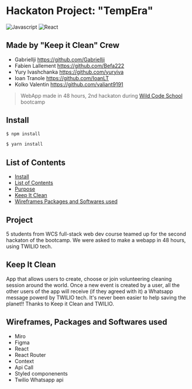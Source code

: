 # Hackaton Project: "TempEra"
![Javascript](https://aleen42.github.io/badges/src/javascript.svg)
![React](https://aleen42.github.io/badges/src/react.svg)

## Made by "Keep it Clean" Crew
- Gabriellji https://github.com/Gabriellji
- Fabien Lallement https://github.com/Befa222
- Yury Ivashchanka https://github.com/yuryiva
- Ioan Tranole https://github.com/IoanLT
- Kolko Valentin https://github.com/valiant9191

> WebApp made in 48 hours, 2nd hackaton during [Wild Code School](https://www.wildcodeschool.com/) bootcamp

## Install
```bash
$ npm install

$ yarn install
```

## List of Contents
- [Install](#install)
- [List of Contents](#list-of-contents)
- [Purpose](#purpose)
- [Keep It Clean](#kepp-it-clean)
- [Wireframes Packages and Softwares used](#wireframes-packages-and-softwares-used)

## Project
5 students from WCS full-stack web dev course teamed up for the second hackaton of the bootcamp. We were asked to make a webapp in 48 hours, using TWILIO tech.

## Keep It Clean
App that allows users to create, choose or join volunteering cleaning session around the world. 
Once a new event is created by a user, all the other users of the app will receive (if they agreed with it) a Whatsapp message powerd by TWILIO tech.
It's never been easier to help saving the planet!! Thanks to Keep it Clean and TWILIO.

## Wireframes, Packages and Softwares used
- Miro
- Figma
- React
- React Router
- Context
- Api Call
- Styled componenents
- Twilio Whatsapp api


